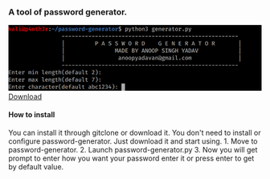 <h3>A tool of password generator.</h3>

![password-generator](password_generator.png)
<a href="https://github.com/anoopyadavan/password-generator/archive/master.zip">Download</a>

<h4>How to install</h4>
You can install it through gitclone or download it. You don't need to install or configure password-generator. Just download it and start using.
1. Move to password-generator.
2. Launch password-generator.py
3. Now you will get prompt to enter how you want your password enter it or press enter to get by default value.
